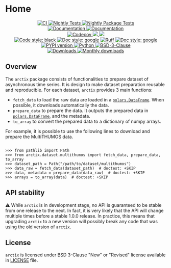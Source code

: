 # Home

<p align="center">
    <a href="https://github.com/durandtibo/arctix/actions">
        <img alt="CI" src="https://github.com/durandtibo/arctix/workflows/CI/badge.svg">
    </a>
    <a href="https://github.com/durandtibo/arctix/actions">
        <img alt="Nightly Tests" src="https://github.com/durandtibo/arctix/workflows/Nightly%20Tests/badge.svg">
    </a>
    <a href="https://github.com/durandtibo/arctix/actions">
        <img alt="Nightly Package Tests" src="https://github.com/durandtibo/arctix/workflows/Nightly%20Package%20Tests/badge.svg">
    </a>
    <br/>
    <a href="https://durandtibo.github.io/arctix/">
        <img alt="Documentation" src="https://github.com/durandtibo/arctix/workflows/Documentation%20(stable)/badge.svg">
    </a>
    <a href="https://durandtibo.github.io/arctix/">
        <img alt="Documentation" src="https://github.com/durandtibo/arctix/workflows/Documentation%20(unstable)/badge.svg">
    </a>
    <br/>
    <a href="https://codecov.io/gh/durandtibo/arctix">
        <img alt="Codecov" src="https://codecov.io/gh/durandtibo/arctix/branch/main/graph/badge.svg">
    </a>
    <a href="https://codeclimate.com/github/durandtibo/arctix/maintainability">
        <img src="https://api.codeclimate.com/v1/badges/61b8574ea18ecf106dce/maintainability" />
    </a>
    <a href="https://codeclimate.com/github/durandtibo/arctix/test_coverage">
        <img src="https://api.codeclimate.com/v1/badges/61b8574ea18ecf106dce/test_coverage" />
    </a>
    <br/>
    <a href="https://github.com/psf/black">
        <img  alt="Code style: black" src="https://img.shields.io/badge/code%20style-black-000000.svg">
    </a>
    <a href="https://google.github.io/styleguide/pyguide.html#s3.8-comments-and-docstrings">
        <img  alt="Doc style: google" src="https://img.shields.io/badge/%20style-google-3666d6.svg">
    </a>
    <a href="https://github.com/astral-sh/ruff">
        <img src="https://img.shields.io/endpoint?url=https://raw.githubusercontent.com/astral-sh/ruff/main/assets/badge/v2.json" alt="Ruff" style="max-width:100%;">
    </a>
    <a href="https://github.com/guilatrova/tryceratops">
        <img  alt="Doc style: google" src="https://img.shields.io/badge/try%2Fexcept%20style-tryceratops%20%F0%9F%A6%96%E2%9C%A8-black">
    </a>
    <br/>
    <a href="https://pypi.org/project/arctix/">
        <img alt="PYPI version" src="https://img.shields.io/pypi/v/arctix">
    </a>
    <a href="https://pypi.org/project/arctix/">
        <img alt="Python" src="https://img.shields.io/pypi/pyversions/arctix.svg">
    </a>
    <a href="https://opensource.org/licenses/BSD-3-Clause">
        <img alt="BSD-3-Clause" src="https://img.shields.io/pypi/l/arctix">
    </a>
    <br/>
    <a href="https://pepy.tech/project/arctix">
        <img  alt="Downloads" src="https://static.pepy.tech/badge/arctix">
    </a>
    <a href="https://pepy.tech/project/arctix">
        <img  alt="Monthly downloads" src="https://static.pepy.tech/badge/arctix/month">
    </a>
    <br/>
</p>

## Overview

The `arctix` package consists of functionalities to prepare dataset of asynchronous time series.
It is design to make dataset preparation reusable and reproducible.
For each dataset, `arctix` provides 3 main functions:

- `fetch_data` to load the raw data are loaded in
  a [`polars.DataFrame`](https://docs.pola.rs/py-polars/html/reference/dataframe/index.html). When
  possible, it downloads automatically the data.
- `prepare_data` to prepare the data. It outputs the prepared data
  in [`polars.DataFrame`](https://docs.pola.rs/py-polars/html/reference/dataframe/index.html), and
  the metadata.
- `to_array` to convert the prepared data to a dictionary of numpy arrays.

For example, it is possible to use the following lines to download and prepare the MultiTHUMOS data.

```pycon

>>> from pathlib import Path
>>> from arctix.dataset.multithumos import fetch_data, prepare_data, to_array
>>> dataset_path = Path("/path/to/dataset/multithumos")
>>> data_raw = fetch_data(dataset_path)  # doctest: +SKIP
>>> data, metadata = prepare_data(data_raw)  # doctest: +SKIP
>>> arrays = to_array(data)  # doctest: +SKIP

```

## API stability

:warning: While `arctix` is in development stage, no API is guaranteed to be stable from one
release to the next. In fact, it is very likely that the API will change multiple times before a
stable 1.0.0 release. In practice, this means that upgrading `arctix` to a new version will
possibly break any code that was using the old version of `arctix`.

## License

`arctix` is licensed under BSD 3-Clause "New" or "Revised" license available
in [LICENSE](https://github.com/durandtibo/arctix/blob/main/LICENSE) file.
